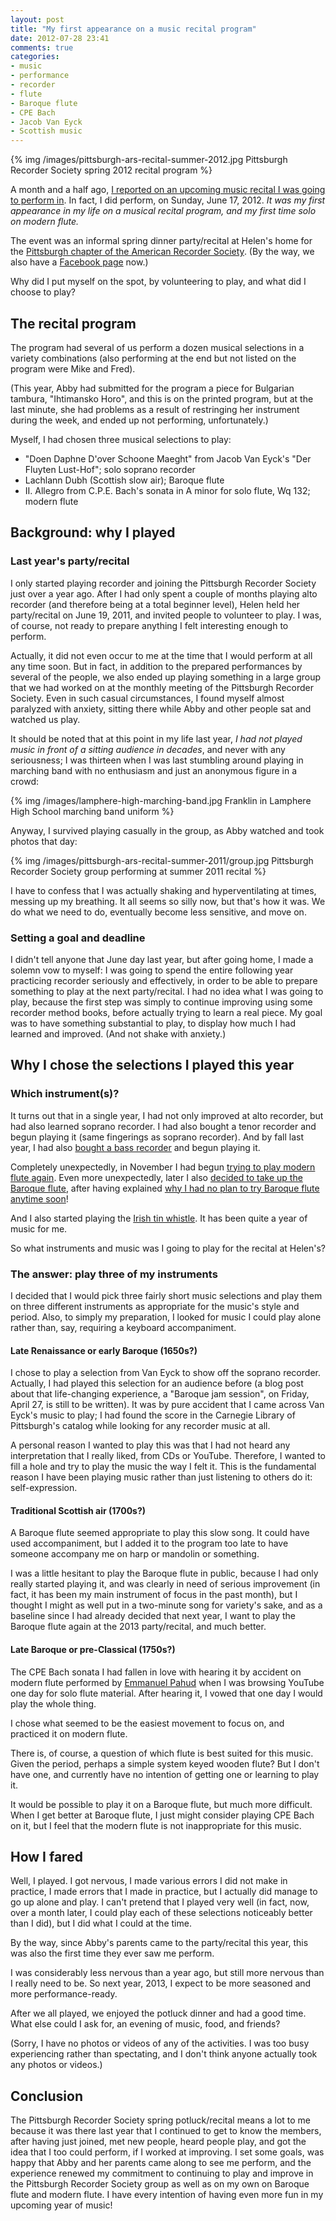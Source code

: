 ```yaml
---
layout: post
title: "My first appearance on a music recital program"
date: 2012-07-28 23:41
comments: true
categories: 
- music
- performance
- recorder
- flute
- Baroque flute
- CPE Bach
- Jacob Van Eyck
- Scottish music
---
```

{% img /images/pittsburgh-ars-recital-summer-2012.jpg Pittsburgh Recorder Society spring 2012 recital program %}

A month and a half ago, [I reported on an upcoming music recital I was going to perform in](/blog/2012/06/15/preparing-for-my-first-solo-flute-performance-notes-on-perfectionism-and-high-standards/). In fact, I did perform, on Sunday, June 17, 2012. *It was my first appearance in my life on a musical recital program, and my first time solo on modern flute.*

The event was an informal spring dinner party/recital at Helen's home for the [Pittsburgh chapter of the American Recorder Society](http://www.andrew.cmu.edu/user/lukas/pcars/Welcome.html). (By the way, we also have a [Facebook page](http://www.facebook.com/PittsburghRecorderSociety) now.)

Why did I put myself on the spot, by volunteering to play, and what did I choose to play?

<!--more-->

## The recital program

The program had several of us perform a dozen musical selections in a variety combinations (also performing at the end but not listed on the program were Mike and Fred).

(This year, Abby had submitted for the program a piece for Bulgarian tambura, "Ihtimansko Horo", and this is on the printed program, but at the last minute, she had problems as a result of restringing her instrument during the week, and ended up not performing, unfortunately.)

Myself, I had chosen three musical selections to play:

- "Doen Daphne D'over Schoone Maeght" from Jacob Van Eyck's "Der Fluyten Lust-Hof"; solo soprano recorder
- Lachlann Dubh (Scottish slow air); Baroque flute
- II. Allegro from C.P.E. Bach's sonata in A minor for solo flute, Wq 132; modern flute

## Background: why I played

### Last year's party/recital

I only started playing recorder and joining the Pittsburgh Recorder Society just over a year ago. After I had only spent a couple of months playing alto recorder (and therefore being at a total beginner level), Helen held her party/recital on June 19, 2011, and invited people to volunteer to play. I was, of course, not ready to prepare anything I felt interesting enough to perform.

Actually, it did not even occur to me at the time that I would perform at all any time soon. But in fact, in addition to the prepared performances by several of the people, we also ended up playing something in a large group that we had worked on at the monthly meeting of the Pittsburgh Recorder Society. Even in such casual circumstances, I found myself almost paralyzed with anxiety, sitting there while Abby and other people sat and watched us play.

It should be noted that at this point in my life last year, *I had not played music in front of a sitting audience in decades*, and never with any seriousness; I was thirteen when I was last stumbling around playing in marching band with no enthusiasm and just an anonymous figure in a crowd:

{% img /images/lamphere-high-marching-band.jpg Franklin in Lamphere High School marching band uniform %}

Anyway, I survived playing casually in the group, as Abby watched and took photos that day:

{% img /images/pittsburgh-ars-recital-summer-2011/group.jpg Pittsburgh Recorder Society group performing at summer 2011 recital %}

I have to confess that I was actually shaking and hyperventilating at times, messing up my breathing. It all seems so silly now, but that's how it was. We do what we need to do, eventually become less sensitive, and move on.

### Setting a goal and deadline

I didn't tell anyone that June day last year, but after going home, I made a solemn vow to myself: I was going to spend the entire following year practicing recorder seriously and effectively, in order to be able to prepare something to play at the next party/recital. I had no idea what I was going to play, because the first step was simply to continue improving using some recorder method books, before actually trying to learn a real piece. My goal was to have something substantial to play, to display how much I had learned and improved. (And not shake with anxiety.)

## Why I chose the selections I played this year

### Which instrument(s)?

It turns out that in a single year, I had not only improved at alto recorder, but had also learned soprano recorder. I had also bought a tenor recorder and begun playing it (same fingerings as soprano recorder). And by fall last year, I had also [bought a bass recorder](/blog/2011/10/03/my-new-bass-and-sopranino-recorders-and-having-fun/) and begun playing it.

Completely unexpectedly, in November I had begun [trying to play modern flute again](/blog/2011/11/09/taking-up-flute-again-after-decades/). Even more unexpectedly, later I also [decided to take up the Baroque flute](/blog/2011/11/30/bought-a-baroque-flute/), after having explained [why I had no plan to try Baroque flute anytime soon](/blog/2011/11/17/flute-versus-recorder/)!

And I also started playing the [Irish tin whistle](/blog/2011/12/11/learning-another-instrument-the-tin-whistle/). It has been quite a year of music for me.

So what instruments and music was I going to play for the recital at Helen's?

### The answer: play three of my instruments

I decided that I would pick three fairly short music selections and play them on three different instruments as appropriate for the music's style and period. Also, to simply my preparation, I looked for music I could play alone rather than, say, requiring a keyboard accompaniment.

#### Late Renaissance or early Baroque (1650s?)

I chose to play a selection from Van Eyck to show off the soprano recorder. Actually, I had played this selection for an audience before (a blog post about that life-changing experience, a "Baroque jam session", on Friday, April 27, is still to be written). It was by pure accident that I came across Van Eyck's music to play; I had found the score in the Carnegie Library of Pittsburgh's catalog while looking for any recorder music at all.

A personal reason I wanted to play this was that I had not heard any interpretation that I really liked, from CDs or YouTube. Therefore, I wanted to fill a hole and try to play the music the way I felt it. This is the fundamental reason I have been playing music rather than just listening to others do it: self-expression.

#### Traditional Scottish air (1700s?)

A Baroque flute seemed appropriate to play this slow song. It could have used accompaniment, but I added it to the program too late to have someone accompany me on harp or mandolin or something.

I was a little hesitant to play the Baroque flute in public, because I had only really started playing it, and was clearly in need of serious improvement (in fact, it has been my main instrument of focus in the past month), but I thought I might as well put in a two-minute song for variety's sake, and as a baseline since I had already decided that next year, I want to play the Baroque flute again at the 2013 party/recital, and much better.

#### Late Baroque or pre-Classical (1750s?)

The CPE Bach sonata I had fallen in love with hearing it by accident on modern flute performed by [Emmanuel Pahud](/blog/2011/11/22/james-galway-made-me-hate-flute/) when I was browsing YouTube one day for solo flute material. After hearing it, I vowed that one day I would play the whole thing.

I chose what seemed to be the easiest movement to focus on, and practiced it on modern flute.

There is, of course, a question of which flute is best suited for this music. Given the period, perhaps a simple system keyed wooden flute? But I don't have one, and currently have no intention of getting one or learning to play it.

It would be possible to play it on a Baroque flute, but much more difficult. When I get better at Baroque flute, I just might consider playing CPE Bach on it, but I feel that the modern flute is not inappropriate for this music.

## How I fared

Well, I played. I got nervous, I made various errors I did not make in practice, I made errors that I made in practice, but I actually did manage to go up alone and play. I can't pretend that I played very well (in fact, now, over a month later, I could play each of these selections noticeably better than I did), but I did what I could at the time.

By the way, since Abby's parents came to the party/recital this year, this was also the first time they ever saw me perform.

I was considerably less nervous than a year ago, but still more nervous than I really need to be. So next year, 2013, I expect to be more seasoned and more performance-ready.

After we all played, we enjoyed the potluck dinner and had a good time. What else could I ask for, an evening of music, food, and friends?

(Sorry, I have no photos or videos of any of the activities. I was too busy experiencing rather than spectating, and I don't think anyone actually took any photos or videos.)

## Conclusion

The Pittsburgh Recorder Society spring potluck/recital means a lot to me because it was there last year that I continued to get to know the members, after having just joined, met new people, heard people play, and got the idea that I too could perform, if I worked at improving. I set some goals, was happy that Abby and her parents came along to see me perform, and the experience renewed my commitment to continuing to play and improve in the Pittsburgh Recorder Society group as well as on my own on Baroque flute and modern flute. I have every intention of having even more fun in my upcoming year of music!

